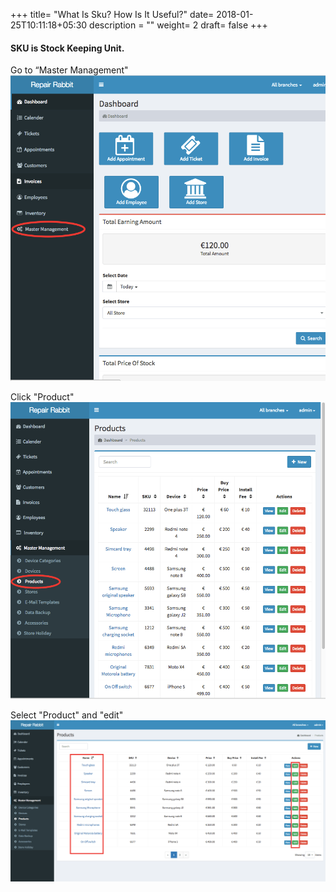 +++
title= "What Is Sku? How Is It Useful?"
date= 2018-01-25T10:11:18+05:30
description = ""
weight= 2
draft= false
+++

#### SKU is Stock Keeping Unit. 

Go to “Master Management"
![what is SKU? How is it useful?](/images/inventory/what_is_sku_how_is_it_useful/go_to_master_management.png)

Click "Product"
![what is SKU? How is it useful?](/images/inventory/what_is_sku_how_is_it_useful/click_product.png)

Select "Product" and "edit"
![what is SKU? How is it useful?](/images/inventory/what_is_sku_how_is_it_useful/select_the_product_and_edit.png)


